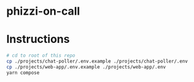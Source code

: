 # phizzi-on-call

# Instructions

```bash
# cd to root of this repo
cp ./projects/chat-poller/.env.example ./projects/chat-poller/.env
cp ./projects/web-app/.env.example ./projects/web-app/.env
yarn compose
```
